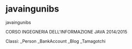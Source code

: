 # javaingunibs
javaingunibs

CORSO INGEGNERIA DELL'INFORMAZIONE 
JAVA 2014/2015

Classi:
_Person
_BankAccount
_Blog
_Tamagotchi

